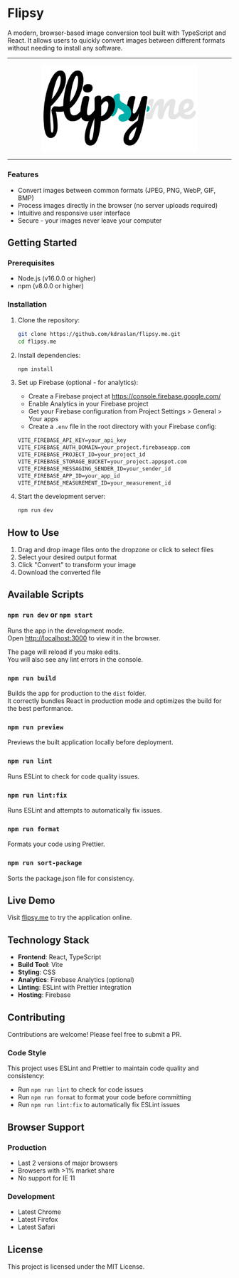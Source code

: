# Flipsy
A modern, browser-based image conversion tool built with TypeScript and React. It allows users to quickly convert images between different formats without needing to install any software.
___

<p align="center">
  <img src="src/assets/images/logo.svg" alt="Flipsy Logo" width="350" />
</p>

---

### Features

- Convert images between common formats (JPEG, PNG, WebP, GIF, BMP)
- Process images directly in the browser (no server uploads required)
- Intuitive and responsive user interface
- Secure - your images never leave your computer

## Getting Started

### Prerequisites

- Node.js (v16.0.0 or higher)
- npm (v8.0.0 or higher)

### Installation

1. Clone the repository:
   ```bash
   git clone https://github.com/kdraslan/flipsy.me.git
   cd flipsy.me
   ```

2. Install dependencies:
   ```bash
   npm install
   ```

3. Set up Firebase (optional - for analytics):
   - Create a Firebase project at https://console.firebase.google.com/
   - Enable Analytics in your Firebase project
   - Get your Firebase configuration from Project Settings > General > Your apps
   - Create a `.env` file in the root directory with your Firebase config:
   ```env
   VITE_FIREBASE_API_KEY=your_api_key
   VITE_FIREBASE_AUTH_DOMAIN=your_project.firebaseapp.com
   VITE_FIREBASE_PROJECT_ID=your_project_id
   VITE_FIREBASE_STORAGE_BUCKET=your_project.appspot.com
   VITE_FIREBASE_MESSAGING_SENDER_ID=your_sender_id
   VITE_FIREBASE_APP_ID=your_app_id
   VITE_FIREBASE_MEASUREMENT_ID=your_measurement_id
   ```

4. Start the development server:
   ```bash
   npm run dev
   ```

## How to Use

1. Drag and drop image files onto the dropzone or click to select files
2. Select your desired output format
3. Click "Convert" to transform your image
4. Download the converted file

## Available Scripts

### `npm run dev` or `npm start`

Runs the app in the development mode.\
Open [http://localhost:3000](http://localhost:3000) to view it in the browser.

The page will reload if you make edits.\
You will also see any lint errors in the console.

### `npm run build`

Builds the app for production to the `dist` folder.\
It correctly bundles React in production mode and optimizes the build for the best performance.

### `npm run preview`

Previews the built application locally before deployment.

### `npm run lint`

Runs ESLint to check for code quality issues.

### `npm run lint:fix`

Runs ESLint and attempts to automatically fix issues.

### `npm run format`

Formats your code using Prettier.

### `npm run sort-package`

Sorts the package.json file for consistency.

## Live Demo

Visit [flipsy.me](https://flipsy.me) to try the application online.

## Technology Stack

- **Frontend**: React, TypeScript
- **Build Tool**: Vite
- **Styling**: CSS
- **Analytics**: Firebase Analytics (optional)
- **Linting**: ESLint with Prettier integration
- **Hosting**: Firebase

## Contributing

Contributions are welcome! Please feel free to submit a PR.

### Code Style

This project uses ESLint and Prettier to maintain code quality and consistency:

- Run `npm run lint` to check for code issues
- Run `npm run format` to format your code before committing
- Run `npm run lint:fix` to automatically fix ESLint issues

## Browser Support

### Production
- Last 2 versions of major browsers
- Browsers with >1% market share
- No support for IE 11

### Development
- Latest Chrome
- Latest Firefox
- Latest Safari

## License

This project is licensed under the MIT License.

